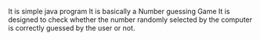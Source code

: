 It is simple java program 
It is basically a Number guessing Game
It is designed to check whether the number randomly selected by the computer is correctly guessed by the user or not.
